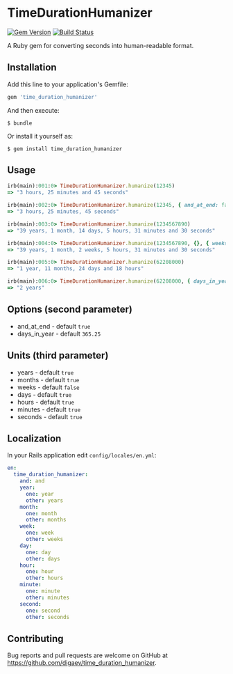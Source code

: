 # TimeDurationHumanizer

[![Gem Version](https://badge.fury.io/rb/time_duration_humanizer.svg)](https://badge.fury.io/rb/time_duration_humanizer) [![Build Status](https://travis-ci.org/digaev/time_duration_humanizer.svg)](https://travis-ci.org/digaev/time_duration_humanizer)

A Ruby gem for converting seconds into human-readable format.

## Installation

Add this line to your application's Gemfile:

```ruby
gem 'time_duration_humanizer'
```

And then execute:

    $ bundle

Or install it yourself as:

    $ gem install time_duration_humanizer

## Usage

```ruby
irb(main):001:0> TimeDurationHumanizer.humanize(12345)
=> "3 hours, 25 minutes and 45 seconds"

irb(main):002:0> TimeDurationHumanizer.humanize(12345, { and_at_end: false })
=> "3 hours, 25 minutes, 45 seconds"

irb(main):003:0> TimeDurationHumanizer.humanize(1234567890)
=> "39 years, 1 month, 14 days, 5 hours, 31 minutes and 30 seconds"

irb(main):004:0> TimeDurationHumanizer.humanize(1234567890, {}, { weeks: true })
=> "39 years, 1 month, 2 weeks, 5 hours, 31 minutes and 30 seconds"

irb(main):005:0> TimeDurationHumanizer.humanize(62208000)
=> "1 year, 11 months, 24 days and 18 hours"

irb(main):006:0> TimeDurationHumanizer.humanize(62208000, { days_in_year: 360 })
=> "2 years"
```

## Options (second parameter)

* and_at_end - default `true`
* days_in_year - default `365.25`

## Units (third parameter)

* years - default `true`
* months - default `true`
* weeks - default `false`
* days - default `true`
* hours - default `true`
* minutes - default `true`
* seconds - default `true`

## Localization

In your Rails application edit `config/locales/en.yml`:

```yml
en:
  time_duration_humanizer:
    and: and
    year:
      one: year
      other: years
    month:
      one: month
      other: months
    week:
      one: week
      other: weeks
    day:
      one: day
      other: days
    hour:
      one: hour
      other: hours
    minute:
      one: minute
      other: minutes
    second:
      one: second
      other: seconds
```

## Contributing

Bug reports and pull requests are welcome on GitHub at https://github.com/digaev/time_duration_humanizer.

